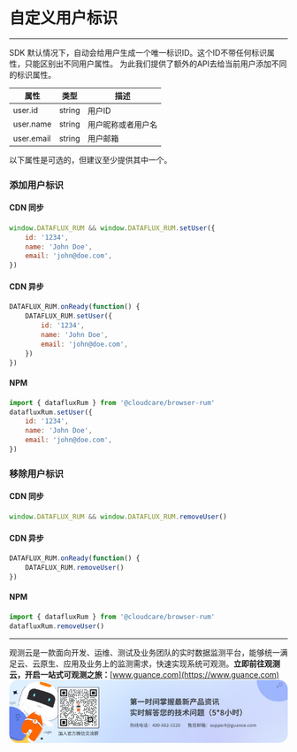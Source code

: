# 自定义用户标识
---


SDK 默认情况下，自动会给用户生成一个唯一标识ID。这个ID不带任何标识属性，只能区别出不同用户属性。
为此我们提供了额外的API去给当前用户添加不同的标识属性。

| 属性 | 类型 | 描述 |
| --- | --- | --- |
| user.id | string | 用户ID |
| user.name | string | 用户昵称或者用户名 |
| user.email | string | 用户邮箱 |

以下属性是可选的，但建议至少提供其中一个。

### 添加用户标识

#### CDN 同步

```javascript
window.DATAFLUX_RUM && window.DATAFLUX_RUM.setUser({
    id: '1234',
    name: 'John Doe',
    email: 'john@doe.com',
})
```

#### CDN 异步

```javascript
DATAFLUX_RUM.onReady(function() {
    DATAFLUX_RUM.setUser({
        id: '1234',
        name: 'John Doe',
        email: 'john@doe.com',
    })
})
```

#### NPM

```javascript
import { datafluxRum } from '@cloudcare/browser-rum'
datafluxRum.setUser({
    id: '1234',
    name: 'John Doe',
    email: 'john@doe.com',
})
```

### 移除用户标识

#### CDN 同步

```javascript
window.DATAFLUX_RUM && window.DATAFLUX_RUM.removeUser()
```

#### CDN 异步

```javascript
DATAFLUX_RUM.onReady(function() {
    DATAFLUX_RUM.removeUser()
})
```

#### NPM

```javascript
import { datafluxRum } from '@cloudcare/browser-rum'
datafluxRum.removeUser()
```


---

观测云是一款面向开发、运维、测试及业务团队的实时数据监测平台，能够统一满足云、云原生、应用及业务上的监测需求，快速实现系统可观测。**立即前往观测云，开启一站式可观测之旅：**[www.guance.com](https://www.guance.com)
![](../../img/logo_2.png)
